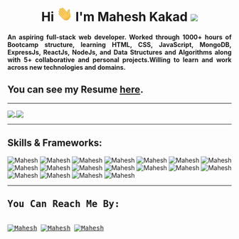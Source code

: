 <h1 align="center">
    Hi
    <img src="https://raw.githubusercontent.com/ABSphreak/ABSphreak/master/gifs/Hi.gif" width="35">
    I'm Mahesh Kakad
    <img src="https://camo.githubusercontent.com/d3359cb00ab0b5ed8f2e1fe3fceb4fbaf3b614340f8c0db99c17b9f50b351770/68747470733a2f2f656d6f6a69732e736c61636b6d6f6a69732e636f6d2f656d6f6a69732f696d616765732f313533313834393433302f343234362f626c6f622d73756e676c61737365732e6769663f31353331383439343330" width="35">
</h1>


<h4 align="justify">An aspiring full-stack web developer. Worked through 1000+ hours of Bootcamp structure, learning HTML, CSS, JavaScript, MongoDB, ExpressJs, ReactJs, NodeJs, and Data Structures and Algorithms along with 5+ collaborative and personal projects.Willing to learn and work across new technologies and domains.
</h4>

<h2>You can see my Resume
  <a href="https://drive.google.com/file/d/1ZsTFNShnERUF3fnuG2LNmSBu9ge6Im7r/view?usp=sharing" target="_blank">here</a>.
</h2>

<hr/>

<div align="left">
<a href="https://github.com/MartinHeinz/MartinHeinz">
  <img align="center" src="https://github-readme-stats.vercel.app/api/top-langs/?username=maheshkakad&theme=outrun"  height="190px" />
</a>
<a href="https://github.com/MartinHeinz/MartinHeinz">
  <img align="center" src="https://github-readme-stats.vercel.app/api?username=maheshkakad&count_private=true&theme=outrun&show_icons=true"  height="190px" />
</a>
</div>

<hr/>

<div align="left">
<h2 align="left">Skills & Frameworks:</h2>
  <p align="left">
  <img src="https://img.shields.io/badge/HTML5-E34F26?style=for-the-badge&logo=html5&logoColor=white" alt="Mahesh"/>
    <img src="https://img.shields.io/badge/CSS3-1572B6?style=for-the-badge&logo=css3&logoColor=white" alt="Mahesh"/>
    <img src="https://img.shields.io/badge/JavaScript-323330?style=for-the-badge&logo=javascript&logoColor=F7DF1E" alt="Mahesh"/>
    <img src="https://img.shields.io/badge/TypeScript-007ACC?style=for-the-badge&logo=typescript&logoColor=white" alt="Mahesh"/>
    <img src="https://img.shields.io/badge/React-20232A?style=for-the-badge&logo=react&logoColor=61DAFB" alt="Mahesh"/>
    <img src="https://img.shields.io/badge/Redux-593D88?style=for-the-badge&logo=redux&logoColor=white" alt="Mahesh"/>
    <img src="https://img.shields.io/badge/MongoDB-4EA94B?style=for-the-badge&logo=mongodb&logoColor=white" alt="Mahesh"/>
    <img src="https://img.shields.io/badge/Express.js-000000?style=for-the-badge&logo=express&logoColor=white" alt="Mahesh"/>
    <img src="https://img.shields.io/badge/Node.js-339933?style=for-the-badge&logo=nodedotjs&logoColor=white" alt="Mahesh"/>
    <img src="https://img.shields.io/badge/Bootstrap-563D7C?style=for-the-badge&logo=bootstrap&logoColor=white" alt="Mahesh"/>
    <img src="https://img.shields.io/badge/Material%20UI-007FFF?style=for-the-badge&logo=mui&logoColor=white" alt="Mahesh"/>
    <img src="https://img.shields.io/badge/Chakra--UI-319795?style=for-the-badge&logo=chakra-ui&logoColor=white" alt="Mahesh"/>
    <img src="https://img.shields.io/badge/Jest-C21325?style=for-the-badge&logo=jest&logoColor=white" alt="Mahesh"/>
    <img src="https://img.shields.io/badge/Cypress-17202C?style=for-the-badge&logo=cypress&logoColor=white" alt="Mahesh"/>
    <img src="https://img.shields.io/badge/GitHub-100000?style=for-the-badge&logo=github&logoColor=white" alt="Mahesh"/>
    <img src="https://img.shields.io/badge/npm-CB3837?style=for-the-badge&logo=npm&logoColor=white" alt="Mahesh"/>
    <img src="https://img.shields.io/badge/Netlify-00C7B7?style=for-the-badge&logo=netlify&logoColor=white" alt="Mahesh"/>
    <img src="https://img.shields.io/badge/Heroku-430098?style=for-the-badge&logo=heroku&logoColor=white" alt="Mahesh"/>
  </p>
</div>

<hr/>

<div align="left">
  <samp>
    <h2 align="left">You Can Reach Me By:</h2>
    <p align="left">
      <br/>
      <a href="https://www.linkedin.com/in/maheshkakad12/" target="_blank"><img align="center"
         src="https://img.shields.io/badge/linkedin-%231DA1F2.svg?style=for-the-badge&logo=linkedin&logoColor=white"
         alt="Mahesh" height="30"/></a>
      <a href="https://maheshkakad2020@gmail.com" target="_blank"><img align="center"
         src="https://img.shields.io/badge/gmail-EA4335.svg?style=for-the-badge&logo=gmail&logoColor=white"
         alt="Mahesh" height="30"/></a>
      <a href="https://maheshkakad.github.io/" target="_blank"><img align="center"
         src="https://img.shields.io/badge/-PORTFOLIO-3423A6?style=flat&logo=Google-Chrome&logoColor=white"
         alt="Mahesh" height="30"/></a>
    </p>
  </samp>
</div>
